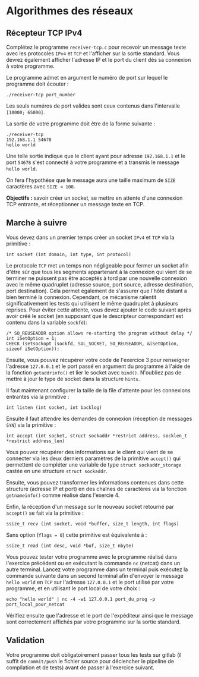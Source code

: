 # Algorithmes des réseaux

## Récepteur TCP IPv4

Complétez le programme `receiver-tcp.c` pour recevoir un message texte avec les protocoles `IPv4` et `TCP` et l'afficher sur la sortie standard. Vous devrez également afficher l'adresse IP et le port du client dès sa connexion à votre programme.

Le programme admet en argument le numéro de port sur lequel le programme doit écouter :

    ./receiver-tcp port_number

Les seuls numéros de port valides sont ceux contenus dans l'intervalle `[10000; 65000]`.

La sortie de votre programme doit être de la forme suivante :

    ./receiver-tcp
    192.168.1.1 54678
    hello world

Une telle sortie indique que le client ayant pour adresse `192.168.1.1` et le port `54678` s'est connecté à votre programme et a transmis le message `hello world`.

On fera l'hypothèse que le message aura une taille maximum de `SIZE` caractères avec `SIZE < 100`.

**Objectifs :** savoir créer un socket, se mettre en attente d'une connexion TCP entrante, et réceptionner un message texte en TCP.

## Marche à suivre

Vous devez dans un premier temps créer un socket `IPv4` et `TCP` via la primitive :

    int socket (int domain, int type, int protocol)

Le protocole `TCP` met un temps non négligeable pour fermer un socket afin d'être sûr que tous les segments appartenant à la connexion qui vient de se terminer ne puissent pas être acceptés à tord par une nouvelle connexion avec le même quadruplet (adresse source, port source, adresse destination, port destination). Cela permet également de s'assurer que l'hôte distant a bien terminé la connexion. Cependant, ce mécanisme ralentit significativement les tests qui utilisent le même quadruplet à plusieurs reprises. Pour éviter cette attente, vous devez ajouter le code suivant après avoir créé le socket (en supposant que le descripteur correspondant est contenu dans la variable `sockfd`):

    /* SO_REUSEADDR option allows re-starting the program without delay */
    int iSetOption = 1;
    CHECK (setsockopt (sockfd, SOL_SOCKET, SO_REUSEADDR, &iSetOption, sizeof iSetOption));

Ensuite, vous pouvez récupérer votre code de l'exercice 3 pour renseigner l'adresse `127.0.0.1` et le port passé en argument du programme à l'aide de la fonction `getaddrinfo()` et lier le socket avec `bind()`. N'oubliez pas de mettre à jour le type de socket dans la structure `hints`.

Il faut maintenant configurer la taille de la file d'attente pour les connexions entrantes via la primitive :

    int listen (int socket, int backlog)

Ensuite il faut attendre les demandes de connexion (réception de messages `SYN`) via la primitive :

    int accept (int socket, struct sockaddr *restrict address, socklen_t *restrict address_len)

Vous pouvez récupérer des informations sur le client qui vient de se connecter via les deux derniers paramètres de la primitive `accept()` qui permettent de compléter une variable de type `struct sockaddr_storage` castée en une structure `struct sockaddr`.

Ensuite, vous pouvez transformer les informations contenues dans cette structure (adresse IP et port) en des chaînes de caractères via la fonction `getnameinfo()` comme réalisé dans l'exercie 4.

Enfin, la réception d'un message sur le nouveau socket retourné par `accept()` se fait via la primitive :

    ssize_t recv (int socket, void *buffer, size_t length, int flags)

Sans option (`flags = 0`) cette primitive est équivalente à :

    ssize_t read (int desc, void *buf, size_t nbyte)

Vous pouvez tester votre programme avec le programme réalisé dans l'exercice précédent ou en exécutant la commande `nc` (netcat) dans un autre terminal. Lancez votre programme dans un terminal puis exécutez la commande suivante dans un second terminal afin d'envoyer le message `hello world` en `TCP` sur l'adresse `127.0.0.1` et le port utilisé par votre programme, et en utilisant le port local de votre choix :

    echo "hello world" | nc -4 -w1 127.0.0.1 port_du_prog -p port_local_pour_netcat

Vérifiez ensuite que l'adresse et le port de l'expéditeur ainsi que le message sont correctement affichés par votre programme sur la sortie standard.

## Validation

Votre programme doit obligatoirement passer tous les tests sur gitlab (il suffit de `commit/push` le fichier source pour déclencher le pipeline de compilation et de tests) avant de passer à l'exercice suivant.
